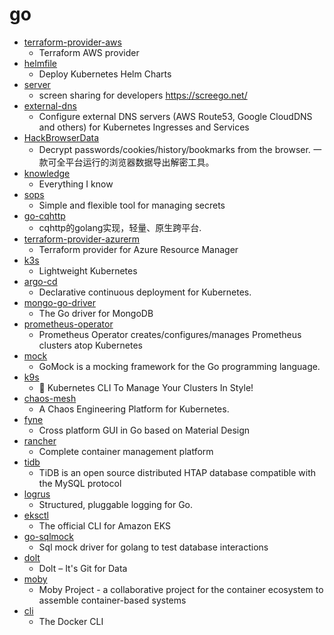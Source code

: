 # go
- [terraform-provider-aws](https://github.com/hashicorp/terraform-provider-aws)
  - Terraform AWS provider
- [helmfile](https://github.com/roboll/helmfile)
  - Deploy Kubernetes Helm Charts
- [server](https://github.com/screego/server)
  - screen sharing for developers https://screego.net/
- [external-dns](https://github.com/kubernetes-sigs/external-dns)
  - Configure external DNS servers (AWS Route53, Google CloudDNS and others) for Kubernetes Ingresses and Services
- [HackBrowserData](https://github.com/moonD4rk/HackBrowserData)
  - Decrypt passwords/cookies/history/bookmarks from the browser. 一款可全平台运行的浏览器数据导出解密工具。
- [knowledge](https://github.com/nikitavoloboev/knowledge)
  - Everything I know
- [sops](https://github.com/mozilla/sops)
  - Simple and flexible tool for managing secrets
- [go-cqhttp](https://github.com/Mrs4s/go-cqhttp)
  - cqhttp的golang实现，轻量、原生跨平台.
- [terraform-provider-azurerm](https://github.com/terraform-providers/terraform-provider-azurerm)
  - Terraform provider for Azure Resource Manager
- [k3s](https://github.com/rancher/k3s)
  - Lightweight Kubernetes
- [argo-cd](https://github.com/argoproj/argo-cd)
  - Declarative continuous deployment for Kubernetes.
- [mongo-go-driver](https://github.com/mongodb/mongo-go-driver)
  - The Go driver for MongoDB
- [prometheus-operator](https://github.com/prometheus-operator/prometheus-operator)
  - Prometheus Operator creates/configures/manages Prometheus clusters atop Kubernetes
- [mock](https://github.com/golang/mock)
  - GoMock is a mocking framework for the Go programming language.
- [k9s](https://github.com/derailed/k9s)
  - 🐶 Kubernetes CLI To Manage Your Clusters In Style!
- [chaos-mesh](https://github.com/chaos-mesh/chaos-mesh)
  - A Chaos Engineering Platform for Kubernetes.
- [fyne](https://github.com/fyne-io/fyne)
  - Cross platform GUI in Go based on Material Design
- [rancher](https://github.com/rancher/rancher)
  - Complete container management platform
- [tidb](https://github.com/pingcap/tidb)
  - TiDB is an open source distributed HTAP database compatible with the MySQL protocol
- [logrus](https://github.com/sirupsen/logrus)
  - Structured, pluggable logging for Go.
- [eksctl](https://github.com/weaveworks/eksctl)
  - The official CLI for Amazon EKS
- [go-sqlmock](https://github.com/DATA-DOG/go-sqlmock)
  - Sql mock driver for golang to test database interactions
- [dolt](https://github.com/dolthub/dolt)
  - Dolt – It's Git for Data
- [moby](https://github.com/moby/moby)
  - Moby Project - a collaborative project for the container ecosystem to assemble container-based systems
- [cli](https://github.com/docker/cli)
  - The Docker CLI
